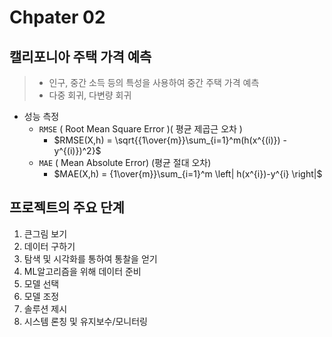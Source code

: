 # Chpater 02

## 캘리포니아 주택 가격 예측

> - 인구, 중간 소득 등의 특성을 사용하여 중간 주택 가격 예측
> - 다중 회귀, 다변량 회귀

- 성능 측정
  - `RMSE` ( Root Mean Square Error )( 평균 제곱근 오차 )
    - $RMSE(X,h) = \sqrt{{1\over{m}}\sum_{i=1}^m(h(x^{(i)}) - y^{(i)})^2}$
  - `MAE` ( Mean Absolute Error) (평균 절대 오차)
    - $MAE(X,h) = {1\over{m}}\sum_{i=1}^m \left| h(x^{i})-y^{i} \right|$

## 프로젝트의 주요 단계

1. 큰그림 보기
1. 데이터 구하기
1. 탐색 및 시각화를 통하여 통찰을 얻기
1. ML알고리즘을 위해 데이터 준비
1. 모델 선택
1. 모델 조정
1. 솔루션 제시
1. 시스템 론칭 및 유지보수/모니터링

